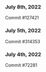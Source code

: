 ### July 8th, 2022

Commit #127421

### July 5th, 2022

Commit #314353


### July 4th, 2022

Commit #72281

